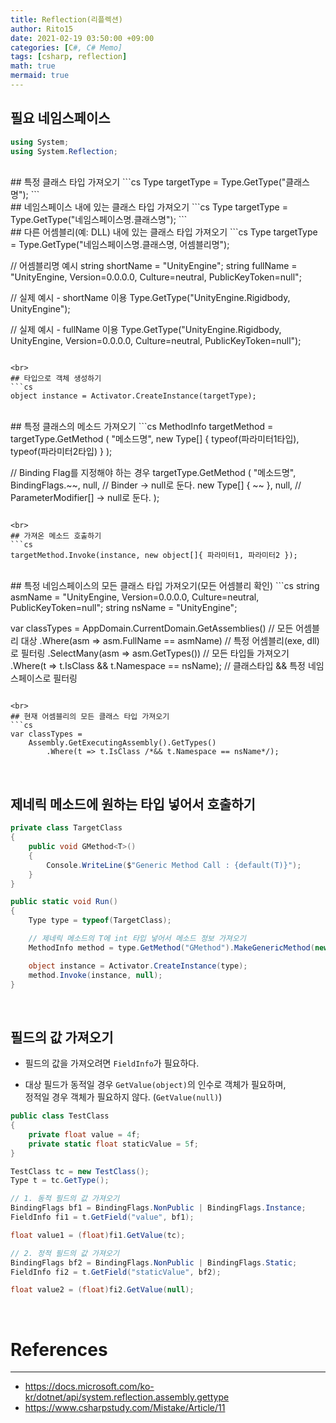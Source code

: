 ```yaml
---
title: Reflection(리플렉션)
author: Rito15
date: 2021-02-19 03:50:00 +09:00
categories: [C#, C# Memo]
tags: [csharp, reflection]
math: true
mermaid: true
---
```


## 필요 네임스페이스
```cs
using System;
using System.Reflection;
```

<br>
## 특정 클래스 타입 가져오기
```cs
Type targetType = Type.GetType("클래스명");
```

<br>
## 네임스페이스 내에 있는 클래스 타입 가져오기
```cs
Type targetType = Type.GetType("네임스페이스명.클래스명");
```

<br>
## 다른 어셈블리(예: DLL) 내에 있는 클래스 타입 가져오기
```cs
Type targetType = Type.GetType("네임스페이스명.클래스명, 어셈블리명");

// 어셈블리명 예시
string shortName = "UnityEngine";
string fullName  = "UnityEngine, Version=0.0.0.0, Culture=neutral, PublicKeyToken=null";

// 실제 예시 - shortName 이용
Type.GetType("UnityEngine.Rigidbody, UnityEngine");

// 실제 예시 - fullName 이용
Type.GetType("UnityEngine.Rigidbody, UnityEngine, Version=0.0.0.0, Culture=neutral, PublicKeyToken=null");
```

<br>
## 타입으로 객체 생성하기
```cs
object instance = Activator.CreateInstance(targetType);
```

<br>
## 특정 클래스의 메소드 가져오기
```cs
MethodInfo targetMethod = targetType.GetMethod (
    "메소드명",
    new Type[] { typeof(파라미터1타입), typeof(파라미터2타입) }
);

// Binding Flag를 지정해야 하는 경우
targetType.GetMethod
(
    "메소드명",
    BindingFlags.~~, 
    null, // Binder -> null로 둔다.
    new Type[] { ~~ },
    null, // ParameterModifier[] -> null로 둔다.
);
```

<br>
## 가져온 메소드 호출하기
```cs
targetMethod.Invoke(instance, new object[]{ 파라미터1, 파라미터2 });
```

<br>
## 특정 네임스페이스의 모든 클래스 타입 가져오기(모든 어셈블리 확인)
```cs
string asmName = "UnityEngine, Version=0.0.0.0, Culture=neutral, PublicKeyToken=null";
string nsName = "UnityEngine";

var classTypes =
    AppDomain.CurrentDomain.GetAssemblies()    // 모든 어셈블리 대상
        .Where(asm => asm.FullName == asmName) // 특정 어셈블리(exe, dll)로 필터링
        .SelectMany(asm => asm.GetTypes())     // 모든 타입들 가져오기
        .Where(t => t.IsClass && t.Namespace == nsName); // 클래스타입 && 특정 네임스페이스로 필터링
```

<br>
## 현재 어셈블리의 모든 클래스 타입 가져오기
```cs
var classTypes = 
    Assembly.GetExecutingAssembly().GetTypes()
        .Where(t => t.IsClass /*&& t.Namespace == nsName*/);
```

<br>

## 제네릭 메소드에 원하는 타입 넣어서 호출하기

```cs
private class TargetClass
{
    public void GMethod<T>()
    {
        Console.WriteLine($"Generic Method Call : {default(T)}");
    }
}

public static void Run()
{
    Type type = typeof(TargetClass);

    // 제네릭 메소드의 T에 int 타입 넣어서 메소드 정보 가져오기
    MethodInfo method = type.GetMethod("GMethod").MakeGenericMethod(new Type[] { typeof(int) });

    object instance = Activator.CreateInstance(type);
    method.Invoke(instance, null);
}
```

<br>

## 필드의 값 가져오기

- 필드의 값을 가져오려면 `FieldInfo`가 필요하다.

- 대상 필드가 동적일 경우 `GetValue(object)`의 인수로 객체가 필요하며,<br>
  정적일 경우 객체가 필요하지 않다. (`GetValue(null)`)

```cs
public class TestClass
{
    private float value = 4f;
    private static float staticValue = 5f;
}
```

```cs
TestClass tc = new TestClass();
Type t = tc.GetType();

// 1. 동적 필드의 값 가져오기
BindingFlags bf1 = BindingFlags.NonPublic | BindingFlags.Instance;
FieldInfo fi1 = t.GetField("value", bf1);

float value1 = (float)fi1.GetValue(tc);

// 2. 정적 필드의 값 가져오기
BindingFlags bf2 = BindingFlags.NonPublic | BindingFlags.Static;
FieldInfo fi2 = t.GetField("staticValue", bf2);

float value2 = (float)fi2.GetValue(null);
```


<br>

# References
---
- <https://docs.microsoft.com/ko-kr/dotnet/api/system.reflection.assembly.gettype>
- <https://www.csharpstudy.com/Mistake/Article/11>